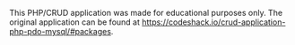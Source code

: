 This PHP/CRUD application was made for educational purposes only. The original application can be found at https://codeshack.io/crud-application-php-pdo-mysql/#packages.
